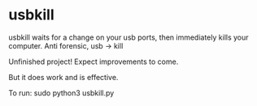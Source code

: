 # usbkill
usbkill waits for a change on your usb ports, then immediately kills your computer.  Anti forensic, usb -> kill


Unfinished project! Expect improvements to come.

But it does work and is effective.

To run: sudo python3 usbkill.py
